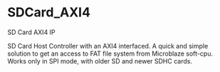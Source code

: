 # SDCard_AXI4
SD Card AXI4 IP


SD Card Host Controller with an AXI4 interfaced. A quick and simple solution to get an access to FAT file system from Microblaze soft-cpu.
Works only in SPI mode, with older SD and newer SDHC cards. 
